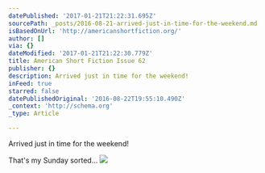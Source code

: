 ```yaml
---
datePublished: '2017-01-21T21:22:31.695Z'
sourcePath: _posts/2016-08-21-arrived-just-in-time-for-the-weekend.md
isBasedOnUrl: 'http://americanshortfiction.org/'
author: []
via: {}
dateModified: '2017-01-21T21:22:30.779Z'
title: American Short Fiction Issue 62
publisher: {}
description: Arrived just in time for the weekend!
inFeed: true
starred: false
datePublishedOriginal: '2016-08-22T19:55:10.490Z'
_context: 'http://schema.org'
_type: Article

---
```

Arrived just in time for the weekend!

That's my Sunday sorted...
![](https://the-grid-user-content.s3-us-west-2.amazonaws.com/c728cfeb-aa5c-4ad4-81b3-092ee94770f8.png)